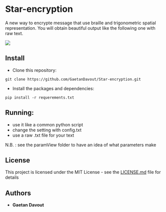 # Star-encryption
A new way to encrypte message that use braille and trigonometric spatial representation.
You will obtain beautiful output like the following one with raw text.

![](result/example.png)

## Install
* Clone this repository:
```
git clone https://github.com/GaetanDavout/Star-encryption.git
```
* Install the packages and dependencies:
```
pip install -r requerements.txt 
```

## Running:

* use it like a common python script
* change the setting with config.txt
* use a raw .txt file for your text

N.B. : see the paramView folder to have an idea of what parameters make

## License

This project is licensed under the MIT License - see the [LICENSE.md](LICENSE.md) file for details

## Authors

* **Gaetan Davout**
